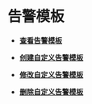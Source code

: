 # 告警模板<a name="ZH-CN_TOPIC_0135532775"></a>

-   **[查看告警模板](查看告警模板.md)**  

-   **[创建自定义告警模板](创建自定义告警模板.md)**  

-   **[修改自定义告警模板](修改自定义告警模板.md)**  

-   **[删除自定义告警模板](删除自定义告警模板.md)**  


